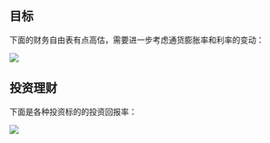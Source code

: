 ## 目标

下面的财务自由表有点高估，需要进一步考虑通货膨胀率和利率的变动：

<img style="display: block;margin-left: auto;margin-right: auto;" src ="https://raw.gitmirror.com/frontend-gxg/pic_bed/refs/heads/main/009.jpg">

## 投资理财

下面是各种投资标的的投资回报率：

<img style="display: block;margin-left: auto;margin-right: auto;" src ="https://raw.gitmirror.com/frontend-gxg/pic_bed/refs/heads/main/036.jpg">